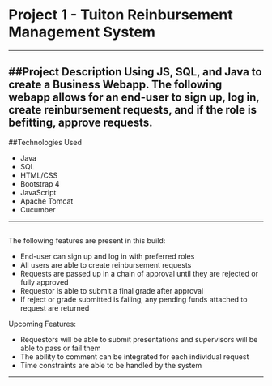 # Project 1 - Tuiton Reinbursement Management System
---
##Project Description
**Using JS, SQL, and Java to create a Business Webapp.**
The following webapp allows for an end-user to sign up, log in, create reinbursement requests, and if the role is befitting, approve requests. 
---
##Technologies Used
- Java
- SQL
- HTML/CSS
- Bootstrap 4
- JavaScript
- Apache Tomcat
- Cucumber
---
##
The following features are present in this build:
- End-user can sign up and log in with preferred roles
- All users are able to create reinbursement requests
- Requests are passed up in a chain of approval until they are rejected or fully approved
- Requestor is able to submit a final grade after approval
- If reject or grade submitted is failing, any pending funds attached to request are returned

Upcoming Features:
- Requestors will be able to submit presentations and supervisors will be able to pass or fail them
- The ability to comment can be integrated for each individual request
- Time constraints are able to be handled by the system

---

